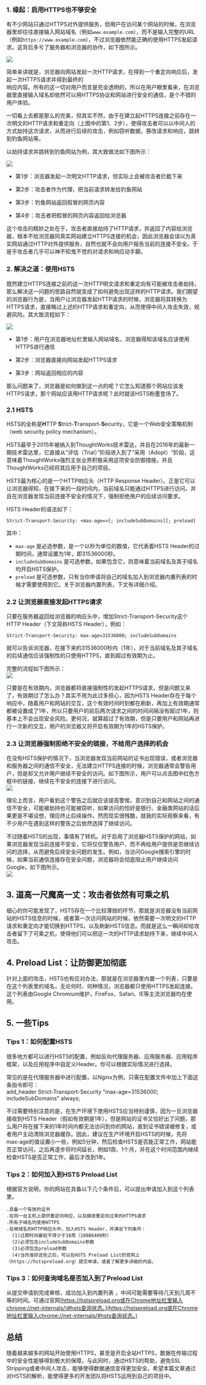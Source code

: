 ### 1. 缘起：启用HTTPS也不够安全

有不少网站只通过HTTPS对外提供服务，但用户在访问某个网站的时候，在浏览器里却往往直接输入网站域名（例如`www.example.com`），而不是输入完整的URL（例如`https://www.example.com`），不过浏览器依然能正确的使用HTTPS发起请求。这背后多亏了服务器和浏览器的协作，如下图所示。

![](/assets/hsts1.png)

简单来讲就是，浏览器向网站发起一次HTTP请求，在得到一个重定向响应后，发起一次HTTPS请求并得到最终的  
响应内容。所有的这一切对用户而言是完全透明的，所以在用户眼里看来，在浏览器里直接输入域名却依然可以用HTTPS协议和网站进行安全的通信，是个不错的用户体验。

一切看上去都是那么的完美，但其实不然，由于在建立起HTTPS连接之前存在一次明文的HTTP请求和重定向（上图中的第1、2步），使得攻击者可以以中间人的方式劫持这次请求，从而进行后续的攻击，例如窃听数据，篡改请求和响应，跳转到钓鱼网站等。

以劫持请求并跳转到钓鱼网站为例，其大致做法如下图所示：

![](/assets/hsts2.png)

* 第1步：浏览器发起一次明文HTTP请求，但实际上会被攻击者拦截下来

* 第2步：攻击者作为代理，把当前请求转发给钓鱼网站

* 第3步：钓鱼网站返回假冒的网页内容
* 第4步：攻击者把假冒的网页内容返回给浏览器

这个攻击的精妙之处在于，攻击者直接劫持了HTTP请求，并返回了内容给浏览器，根本不给浏览器同真实网站建立HTTPS连接的机会，因此浏览器会误以为真实网站通过HTTP对外提供服务，自然也就不会向用户报告当前的连接不安全。于是乎攻击者几乎可以神不知鬼不觉的对请求和响应动手脚。

### 2. 解决之道：使用HSTS

既然建立HTTPS连接之前的这一次HTTP明文请求和重定向有可能被攻击者劫持，那么解决这一问题的思路自然就变成了如何避免出现这样的HTTP请求。我们期望的浏览器行为是，当用户让浏览器发起HTTP请求的时候，浏览器将其转换为HTTPS请求，直接略过上述的HTTP请求和重定向，从而使得中间人攻击失效，规避风险。其大致流程如下：

![](/assets/hsts3.png)

* 第1步：用户在浏览器地址栏里输入网站域名，浏览器得知该域名应该使用HTTPS进行通信

* 第2步：浏览器直接向网站发起HTTPS请求

* 第3步：网站返回相应的内容

那么问题来了，浏览器是如何做到这一点的呢？它怎么知道那个网站应该发HTTPS请求，那个网站应该用HTTP请求呢？此时就该HSTS粉墨登场了。

### 2.1 HSTS

HSTS的全称是**H**TTP **S**trict-**T**ransport-**S**ecurity，它是一个Web安全策略机制（web security policy mechanism）。

HSTS最早于2015年被纳入到ThoughtWorks技术雷达，并且在2016年的最新一期技术雷达里，它直接从“评估（Trial）”阶段进入到了“采用（Adopt）“阶段，这意味着ThoughtWorks强烈主张业界积极采用这项安全防御措施，并且ThoughtWorks已经将其应用于自己的项目。

HSTS最为核心的是一个HTTP响应头（HTTP Response Header）。正是它可以让浏览器得知，在接下来的一段时间内，当前域名只能通过HTTPS进行访问，并且在浏览器发现当前连接不安全的情况下，强制拒绝用户的后续访问要求。

HSTS Header的语法如下：

`Strict-Transport-Security: <max-age=>[; includeSubDomains][; preload]`

其中：

* `max-age`
  是必选参数，是一个以秒为单位的数值，它代表着HSTS Header的过期时间，通常设置为1年，即31536000秒。
* `includeSubDomains`
  是可选参数，如果包含它，则意味着当前域名及其子域名均开启HSTS保护。
* `preload`
  是可选参数，只有当你申请将自己的域名加入到浏览器内置列表的时候才需要使用到它。关于浏览器内置列表，下文有详细介绍。

### 2.2 让浏览器直接发起HTTPS请求

只要在服务器返回给浏览器的响应头中，增加Strict-Transport-Security这个HTTP Header（下文简称HSTS Header），例如：

`Strict-Transport-Security: max-age=31536000; includeSubDomains`

就可以告诉浏览器，在接下来的31536000秒内（1年），对于当前域名及其子域名的后续通信应该强制性的只使用HTTPS，直到超过有效期为止。

完整的流程如下图所示：  
![](/assets/hsts4.png)

只要是在有效期内，浏览器都将直接强制性的发起HTTPS请求，但是问题又来了，有效期过了怎么办？其实不用为此过多担心，因为HSTS Header存在于每个响应中，随着用户和网站的交互，这个有效时间时刻都在刷新，再加上有效期通常都被设置成了1年，所以只要用户的前后两次请求之间的时间间隔没有超过1年，则基本上不会出现安全风险。更何况，就算超过了有效期，但是只要用户和网站再进行一次新的交互，用户的浏览器又将开启有效期为1年的HSTS保护。

### 2.3 让浏览器强制拒绝不安全的链接，不给用户选择的机会

在没有HSTS保护的情况下，当浏览器发现当前网站的证书出现错误，或者浏览器和服务器之间的通信不安全，无法建立HTTPS连接的时候，浏览器通常会警告用户，但是却又允许用户继续不安全的访问。如下图所示，用户可以点击图中红色方框中的链接，继续在不安全的连接下进行访问。  
![](/assets/hsts5.png)

理论上而言，用户看到这个警告之后就应该提高警惕，意识到自己和网站之间的通信不安全，可能被劫持也可能被窃听，如果访问的恰好是银行、金融类网站的话后果更是不堪设想，理应终止后续操作。然而现实很残酷，就我的实际观察来看，有不少用户在遇到这样的警告之后依然选择了继续访问。

不过随着HSTS的出现，事情有了转机。对于启用了浏览器HSTS保护的网站，如果浏览器发现当前连接不安全，它将仅仅警告用户，而不再给用户提供是否继续访问的选择，从而避免后续安全问题的发生。例如，当访问Google搜索引擎的时候，如果当前通信连接存在安全问题，浏览器将会彻底阻止用户继续访问Google，如下图所示。  
![](/assets/hsts6.png)

## 3. 道高一尺魔高一丈：攻击者依然有可乘之机

细心的你可能发现了，HSTS存在一个比较薄弱的环节，那就是浏览器没有当前网站的HSTS信息的时候，或者第一次访问网站的时候，依然需要一次明文的HTTP请求和重定向才能切换到HTTPS，以及刷新HSTS信息。而就是这么一瞬间却给攻击者留下了可乘之机，使得他们可以把这一次的HTTP请求劫持下来，继续中间人攻击。

## 4. Preload List：让防御更加彻底

针对上面的攻击，HSTS也有应对办法，那就是在浏览器里内置一个列表，只要是在这个列表里的域名，无论何时、何种情况，浏览器都只使用HTTPS发起连接。这个列表由Google Chromium维护，FireFox、Safari、IE等主流浏览器均在使用。

## 5. 一些Tips

### Tips 1：如何配置HSTS

很多地方都可以进行HSTS的配置，例如反向代理服务器、应用服务器、应用程序框架，以及应用程序中自定义Header。你可以根据实际情况进行选择。

常见的是在代理服务器中进行配置，以Nginx为例，只需在配置文件中加上下面这条指令即可：  
add\_header Strict-Transport-Security "max-age=31536000; includeSubDomains" always;

不过需要特别注意的是，在生产环境下使用HSTS应当特别谨慎，因为一旦浏览器接收到HSTS Header（假如有效期是1年），但是网站的证书又恰好出了问题，那么用户将在接下来的1年时间内都无法访问到你的网站，直到证书错误被修复，或者用户主动清除浏览器缓存。因此，建议在生产环境开启HSTS的时候，先将max-age的值设置小一些，例如5分钟，然后检查HSTS是否能正常工作，网站能否正常访问，之后再逐步将时间延长，例如1周、1个月，并在这个时间范围内继续检查HSTS是否正常工作，最后才改到1年。

### Tips 2：如何加入到HSTS Preload List

根据官方说明，你的网站在具备以下几个条件后，可以提出申请加入到这个列表里。

```
.具备一个有效的证书
.在同一台主机上提供重定向响应，以及接收重定向过来的HTTPS请求
.所有子域名均使用HTTPS
.在根域名的HTTP响应头中，加入HSTS Header，并满足下列条件：
  (1)过期时间最短不得少于18周（10886400秒）
  (2)必须包含includeSubDomains参数
  (3)必须包含preload参数
  (4)当你准好这些之后，可以在HSTS Preload List的官网上（https://hstspreload.org）提交申请，或者了解更多详细的内容。
```

### Tips 3：如何查询域名是否加入到了Preload List

从提交申请到完成审核，成功加入到内置列表 ，中间可能需要等待几天到几周不等的时间。可通过官网[https://hstspreload.org或在Chrome地址栏里输入chrome://net-internals/\#hsts查询状态。](https://hstspreload.org或在Chrome地址栏里输入chrome://net-internals/#hsts查询状态。)

## 总结

随着越来越多的网站开始使用HTTPS，甚至是开启全站HTTPS，数据在传输过程中的安全性能够得到极大的保障，与此同时，通过HSTS的帮助，避免SSL Stripping或者中间人攻击，能够使得数据通信变得更加安全。希望本篇文章通过对HSTS的解析，能使得更多的开发团队将HSTS运用到自己的项目中。

